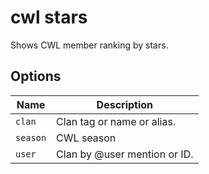 # cwl stars

Shows CWL member ranking by stars.

## Options

| Name     | Description                  |
| -------- | ---------------------------- |
| `clan`   | Clan tag or name or alias.   |
| `season` | CWL season                   |
| `user`   | Clan by @user mention or ID. |
